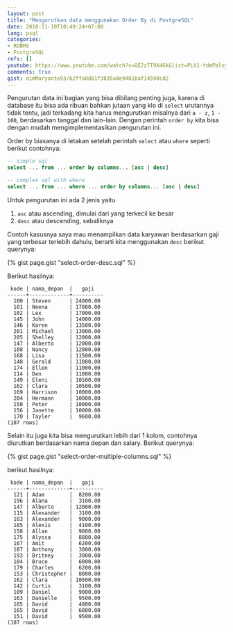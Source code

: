 ```yaml
---
layout: post
title: "Mengurutkan data menggunakan Order By di PostgreSQL"
date: 2018-11-10T10:49:24+07:00
lang: psql
categories:
- RDBMS
- PostgreSQL
refs: []
youtube: https://www.youtube.com/watch?v=QE2zTT9X4Gk&list=PLV1-tdmPblvypZXSk2GC932nludT345xk&index=9
comments: true
gist: dimMaryanto93/62ffa0d81f3835a4e9401baf14590cd2
---
```


Pengurutan data ini bagian yang bisa dibilang penting juga, karena di database itu bisa ada ribuan bahkan jutaan yang klo di `select` urutannya tidak tentu, jadi terkadang kita harus mengurutkan misalnya dari `a - z`, `1 - 100`, berdasarkan tanggal dan lain-lain. Dengan perintah `order by` kita bisa dengan mudah mengimplementasikan pengurutan ini.

Order by biasanya di letakan setelah perintah `select` atau `where` seperti berikut contohnya:

```sql
-- simple sql
select ... from ... order by columns... [asc | desc]

-- complex sql with where
select ... from ... where ... order by columns... [asc | desc]
```

Untuk pengurutan ini ada 2 jenis yaitu 

1. `asc` atau ascending, dimulai dari yang terkecil ke besar
2. `desc` atau descending, sebaliknya

Contoh kasusnya saya mau menampilkan data karyawan berdasarkan gaji yang terbesar terlebih dahulu, berarti kita menggunakan `desc` berikut querynya:

{% gist page.gist "select-order-desc.sql" %}

Berikut hasilnya:

```postgresql-console
 kode | nama_depan  |   gaji   
------+-------------+----------
  100 | Steven      | 24000.00
  101 | Neena       | 17000.00
  102 | Lex         | 17000.00
  145 | John        | 14000.00
  146 | Karen       | 13500.00
  201 | Michael     | 13000.00
  205 | Shelley     | 12000.00
  147 | Alberto     | 12000.00
  108 | Nancy       | 12000.00
  168 | Lisa        | 11500.00
  148 | Gerald      | 11000.00
  174 | Ellen       | 11000.00
  114 | Den         | 11000.00
  149 | Eleni       | 10500.00
  162 | Clara       | 10500.00
  169 | Harrison    | 10000.00
  204 | Hermann     | 10000.00
  150 | Peter       | 10000.00
  156 | Janette     | 10000.00
  170 | Tayler      |  9600.00
(107 rows)
```

Selain itu juga kita bisa mengurutkan lebih dari 1 kolom, contohnya diurutkan berdasarkan nama depan dan salary. Berikut querynya:

{% gist page.gist "select-order-multiple-columns.sql" %}

berikut hasilnya:

```postgresql-console
 kode | nama_depan  |   gaji   
------+-------------+----------
  121 | Adam        |  8200.00
  196 | Alana       |  3100.00
  147 | Alberto     | 12000.00
  115 | Alexander   |  3100.00
  103 | Alexander   |  9000.00
  185 | Alexis      |  4100.00
  158 | Allan       |  9000.00
  175 | Alyssa      |  8800.00
  167 | Amit        |  6200.00
  187 | Anthony     |  3000.00
  193 | Britney     |  3900.00
  104 | Bruce       |  6000.00
  179 | Charles     |  6200.00
  153 | Christopher |  8000.00
  162 | Clara       | 10500.00
  142 | Curtis      |  3100.00
  109 | Daniel      |  9000.00
  163 | Danielle    |  9500.00
  105 | David       |  4800.00
  165 | David       |  6800.00
  151 | David       |  9500.00
(107 rows)
```